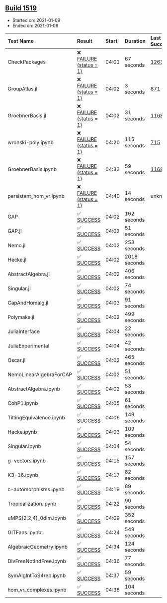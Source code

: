 ## [Build 1519](https://oscarci.mathematik.uni-kl.de/job/oscar-stable/1519/)

* Started on: 2021-01-09
* Ended on: 2021-01-09

| Test Name    | Result | Start | Duration | Last Success | First Failure |
|:-------------|:-------|:------|:---------|:-------------|:--------------|
| CheckPackages | ❌ [FAILURE (status = 1)](https://oscarci.mathematik.uni-kl.de/job/oscar-stable/1519/artifact/logs/build-1519/CheckPackages.log) | 04:01 | 67 seconds | [1263](https://oscarci.mathematik.uni-kl.de/job/oscar-stable/1263/) | [1264](https://oscarci.mathematik.uni-kl.de/job/oscar-stable/1264/) |
| GroupAtlas.jl | ❌ [FAILURE (status = 1)](https://oscarci.mathematik.uni-kl.de/job/oscar-stable/1519/artifact/logs/build-1519/GroupAtlas.jl.log) | 04:02 | 3 seconds | [871](https://oscarci.mathematik.uni-kl.de/job/oscar-stable/871/) | [872](https://oscarci.mathematik.uni-kl.de/job/oscar-stable/872/) |
| GroebnerBasis.jl | ❌ [FAILURE (status = 1)](https://oscarci.mathematik.uni-kl.de/job/oscar-stable/1519/artifact/logs/build-1519/GroebnerBasis.jl.log) | 04:02 | 31 seconds | [1168](https://oscarci.mathematik.uni-kl.de/job/oscar-stable/1168/) | [1169](https://oscarci.mathematik.uni-kl.de/job/oscar-stable/1169/) |
| wronski-poly.ipynb | ❌ [FAILURE (status = 1)](https://oscarci.mathematik.uni-kl.de/job/oscar-stable/1519/artifact/logs/build-1519/wronski-poly.ipynb.log) | 04:20 | 115 seconds | [715](https://oscarci.mathematik.uni-kl.de/job/oscar-stable/715/) | [716](https://oscarci.mathematik.uni-kl.de/job/oscar-stable/716/) |
| GroebnerBasis.ipynb | ❌ [FAILURE (status = 1)](https://oscarci.mathematik.uni-kl.de/job/oscar-stable/1519/artifact/logs/build-1519/GroebnerBasis.ipynb.log) | 04:33 | 59 seconds | [1168](https://oscarci.mathematik.uni-kl.de/job/oscar-stable/1168/) | [1169](https://oscarci.mathematik.uni-kl.de/job/oscar-stable/1169/) |
| persistent_hom_vr.ipynb | ❌ [FAILURE (status = 1)](https://oscarci.mathematik.uni-kl.de/job/oscar-stable/1519/artifact/logs/build-1519/persistent_hom_vr.ipynb.log) | 04:40 | 14 seconds | unknown | unknown |
| GAP | ✅ [SUCCESS](https://oscarci.mathematik.uni-kl.de/job/oscar-stable/1519/artifact/logs/build-1519/GAP.log) | 04:02 | 162 seconds |  |  |
| GAP.jl | ✅ [SUCCESS](https://oscarci.mathematik.uni-kl.de/job/oscar-stable/1519/artifact/logs/build-1519/GAP.jl.log) | 04:02 | 51 seconds |  |  |
| Nemo.jl | ✅ [SUCCESS](https://oscarci.mathematik.uni-kl.de/job/oscar-stable/1519/artifact/logs/build-1519/Nemo.jl.log) | 04:02 | 253 seconds |  |  |
| Hecke.jl | ✅ [SUCCESS](https://oscarci.mathematik.uni-kl.de/job/oscar-stable/1519/artifact/logs/build-1519/Hecke.jl.log) | 04:02 | 2018 seconds |  |  |
| AbstractAlgebra.jl | ✅ [SUCCESS](https://oscarci.mathematik.uni-kl.de/job/oscar-stable/1519/artifact/logs/build-1519/AbstractAlgebra.jl.log) | 04:02 | 406 seconds |  |  |
| Singular.jl | ✅ [SUCCESS](https://oscarci.mathematik.uni-kl.de/job/oscar-stable/1519/artifact/logs/build-1519/Singular.jl.log) | 04:02 | 74 seconds |  |  |
| CapAndHomalg.jl | ✅ [SUCCESS](https://oscarci.mathematik.uni-kl.de/job/oscar-stable/1519/artifact/logs/build-1519/CapAndHomalg.jl.log) | 04:03 | 91 seconds |  |  |
| Polymake.jl | ✅ [SUCCESS](https://oscarci.mathematik.uni-kl.de/job/oscar-stable/1519/artifact/logs/build-1519/Polymake.jl.log) | 04:02 | 499 seconds |  |  |
| JuliaInterface | ✅ [SUCCESS](https://oscarci.mathematik.uni-kl.de/job/oscar-stable/1519/artifact/logs/build-1519/JuliaInterface.log) | 04:04 | 22 seconds |  |  |
| JuliaExperimental | ✅ [SUCCESS](https://oscarci.mathematik.uni-kl.de/job/oscar-stable/1519/artifact/logs/build-1519/JuliaExperimental.log) | 04:04 | 42 seconds |  |  |
| Oscar.jl | ✅ [SUCCESS](https://oscarci.mathematik.uni-kl.de/job/oscar-stable/1519/artifact/logs/build-1519/Oscar.jl.log) | 04:02 | 465 seconds |  |  |
| NemoLinearAlgebraForCAP | ✅ [SUCCESS](https://oscarci.mathematik.uni-kl.de/job/oscar-stable/1519/artifact/logs/build-1519/NemoLinearAlgebraForCAP.log) | 04:02 | 51 seconds |  |  |
| AbstractAlgebra.ipynb | ✅ [SUCCESS](https://oscarci.mathematik.uni-kl.de/job/oscar-stable/1519/artifact/logs/build-1519/AbstractAlgebra.ipynb.log) | 04:02 | 53 seconds |  |  |
| CohP1.ipynb | ✅ [SUCCESS](https://oscarci.mathematik.uni-kl.de/job/oscar-stable/1519/artifact/logs/build-1519/CohP1.ipynb.log) | 04:05 | 61 seconds |  |  |
| TiltingEquivalence.ipynb | ✅ [SUCCESS](https://oscarci.mathematik.uni-kl.de/job/oscar-stable/1519/artifact/logs/build-1519/TiltingEquivalence.ipynb.log) | 04:06 | 149 seconds |  |  |
| Hecke.ipynb | ✅ [SUCCESS](https://oscarci.mathematik.uni-kl.de/job/oscar-stable/1519/artifact/logs/build-1519/Hecke.ipynb.log) | 04:03 | 109 seconds |  |  |
| Singular.ipynb | ✅ [SUCCESS](https://oscarci.mathematik.uni-kl.de/job/oscar-stable/1519/artifact/logs/build-1519/Singular.ipynb.log) | 04:04 | 54 seconds |  |  |
| g-vectors.ipynb | ✅ [SUCCESS](https://oscarci.mathematik.uni-kl.de/job/oscar-stable/1519/artifact/logs/build-1519/g-vectors.ipynb.log) | 04:15 | 157 seconds |  |  |
| K3-16.ipynb | ✅ [SUCCESS](https://oscarci.mathematik.uni-kl.de/job/oscar-stable/1519/artifact/logs/build-1519/K3-16.ipynb.log) | 04:17 | 82 seconds |  |  |
| c-automorphisms.ipynb | ✅ [SUCCESS](https://oscarci.mathematik.uni-kl.de/job/oscar-stable/1519/artifact/logs/build-1519/c-automorphisms.ipynb.log) | 04:19 | 89 seconds |  |  |
| Tropicalization.ipynb | ✅ [SUCCESS](https://oscarci.mathematik.uni-kl.de/job/oscar-stable/1519/artifact/logs/build-1519/Tropicalization.ipynb.log) | 04:22 | 90 seconds |  |  |
| uMPS(2,2,4)_0dim.ipynb | ✅ [SUCCESS](https://oscarci.mathematik.uni-kl.de/job/oscar-stable/1519/artifact/logs/build-1519/uMPS-2-2-4-_0dim.ipynb.log) | 04:09 | 352 seconds |  |  |
| GITFans.ipynb | ✅ [SUCCESS](https://oscarci.mathematik.uni-kl.de/job/oscar-stable/1519/artifact/logs/build-1519/GITFans.ipynb.log) | 04:24 | 549 seconds |  |  |
| AlgebraicGeometry.ipynb | ✅ [SUCCESS](https://oscarci.mathematik.uni-kl.de/job/oscar-stable/1519/artifact/logs/build-1519/AlgebraicGeometry.ipynb.log) | 04:34 | 124 seconds |  |  |
| DivFreeNotIndFree.ipynb | ✅ [SUCCESS](https://oscarci.mathematik.uni-kl.de/job/oscar-stable/1519/artifact/logs/build-1519/DivFreeNotIndFree.ipynb.log) | 04:36 | 77 seconds |  |  |
| SymAlgIntToS4rep.ipynb | ✅ [SUCCESS](https://oscarci.mathematik.uni-kl.de/job/oscar-stable/1519/artifact/logs/build-1519/SymAlgIntToS4rep.ipynb.log) | 04:37 | 59 seconds |  |  |
| hom_vr_complexes.ipynb | ✅ [SUCCESS](https://oscarci.mathematik.uni-kl.de/job/oscar-stable/1519/artifact/logs/build-1519/hom_vr_complexes.ipynb.log) | 04:38 | 104 seconds |  |  |
